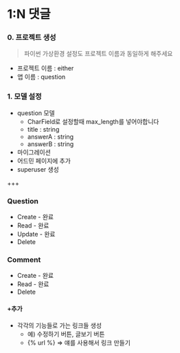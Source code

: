 # 1:N 댓글

### 0. 프로젝트 생성

> 파이썬 가상환경 설정도 프로젝트 이름과 동일하게 해주세요

- 프로젝트 이름 : either
- 앱 이름 : question

### 1. 모델 설정

- question 모델
  - CharField로 설정할때 max_length를 넣어야합니다
  - title : string
  - answerA : string
  - answerB : string
- 마이그레이션
- 어드민 페이지에 추가
- superuser 생성





+++



### Question

- Create - 완료
- Read - 완료
- Update - 완료
- Delete

### Comment

- Create - 완료
- Read - 완료
- Delete

#### +추가

- 각각의 기능들로 가는 링크들 생성 
  - 예) 수정하기 버튼, 글보기 버튼
  - {% url %} => 얘를 사용해서 링크 만들기



























